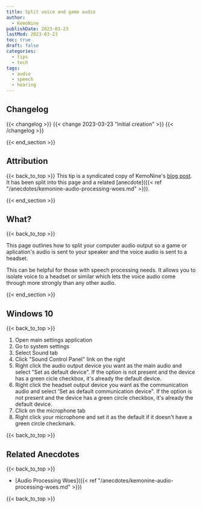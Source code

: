 ```yaml
---
title: Split voice and game audio
author: 
  - KemoNine
publishDate: 2023-03-23
lastMod: 2023-03-23
toc: true
draft: false
categories:
  - tips
  - tech
tags:
  - audio
  - speech
  - hearing
---
```


## Changelog
{{< changelog >}}
{{< change 2023-03-23 "Initial creation" >}}
{{< /changelog >}}

{{< end_section >}}

## Attribution
{{< back_to_top >}}
This tip is a syndicated copy of KemoNine's [blog post](https://blog.kemonine.info/blog/2022-08-01-more-accessible-gaming-audio/). It has been split into this page and a related [anecdote]({{< ref "/anecdotes/kemonine-audio-processing-woes.md" >}}).

{{< end_section >}}

## What?
{{< back_to_top >}}

This page outlines how to split your computer audio output so a game or aplication's audio is sent to your speaker and the voice audio is sent to a headset.

This can be helpful for those with speech processing needs. It allows you to isolate voice to a headset or similar which lets the voice audio come through more strongly than any other audio.

{{< end_section >}}

## Windows 10
{{< back_to_top >}}

1. Open main settings application
2. Go to system settings
3. Select Sound tab
4. Click "Sound Control Panel" link on the right
5. Right click the audio output device you want as the main audio and select "Set as default device". If the option is not present and the device has a green cicle checkbox, it's already the default device.
6. Right click the headset output device you want as the communication audio and select 'Set as default communication device". If the option is not present and the device has a green circle checkbox, it's already the default device.
7. Click on the microphone tab
8. Right click your microphone and set it as the default if it doesn't have a green circle checkmark.

{{< back_to_top >}}

## Related Anecdotes
{{< back_to_top >}}

- [Audio Processing Woes]({{< ref "/anecdotes/kemonine-audio-processing-woes.md" >}})

{{< back_to_top >}}
